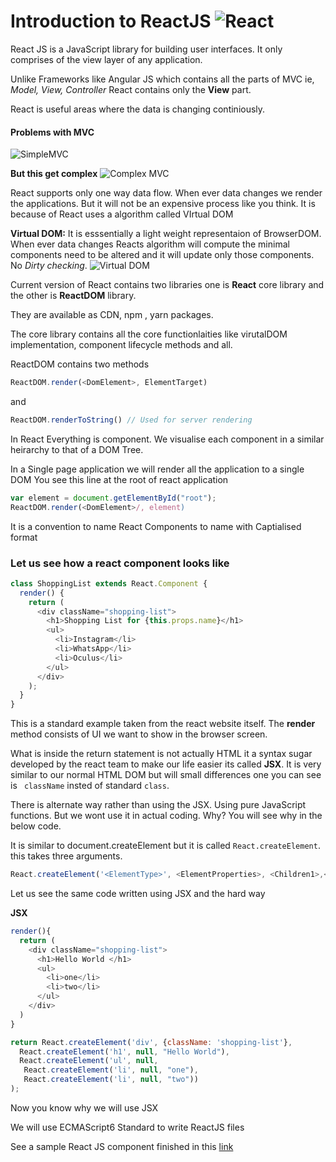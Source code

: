 # Introduction to ReactJS ![React][logo]

React JS is a JavaScript library for building user interfaces. It only comprises of the view layer of any application.

Unlike Frameworks like Angular JS which contains all the parts of MVC ie, *Model, View, Controller* React contains only the **View** part.

React is useful areas where the data is changing continiously.

#### Problems with MVC
![SimpleMVC][mvcsimple]

**But this get complex** ![Complex MVC][mvccomplex]

React supports only one way data flow. When ever data changes we render the applications. But it will not be an expensive process like you think. It is because of React uses a algorithm called VIrtual DOM

**Virtual DOM:**
It is esssentially a light weight representaion of BrowserDOM. When ever data changes Reacts algorithm will compute the minimal components need to be altered and it will update only those components. No _Dirty checking_.
![Virtual DOM][vdom]

Current version of React contains two libraries one is **React** core library and the other is **ReactDOM** library.

They are available as CDN, npm , yarn packages.

The core library contains all the core functionlaities like virutalDOM implementation, component lifecycle methods and all.



ReactDOM contains two methods

```javascript
ReactDOM.render(<DomElement>, ElementTarget)
```

and

```javascript
ReactDOM.renderToString() // Used for server rendering
```
In React Everything is component. We visualise each component in a similar heirarchy to that of a DOM Tree. 

In a Single page application we will render all the application to a single DOM
You see this line at the root of react application

```javascript
var element = document.getElementById("root");
ReactDOM.render(<DomElement>/, element)

```
It is a convention to name React Components to name with Captialised format


### Let us see how a react component looks like

```javascript
class ShoppingList extends React.Component {
  render() {
    return (
      <div className="shopping-list">
        <h1>Shopping List for {this.props.name}</h1>
        <ul>
          <li>Instagram</li>
          <li>WhatsApp</li>
          <li>Oculus</li>
        </ul>
      </div>
    );
  }
}
```

This is a standard example taken from the react website itself. The **render** method consists of UI we want to show in the browser screen.

What is inside the return statement is not actually HTML it a syntax sugar developed by the react team to make our life easier its called **JSX**. It is very similar to our normal HTML DOM but will small differences one you can see is ` className` insted of standard `class`. 

There is alternate way rather than using the JSX. Using pure JavaScript functions. But we wont use it in actual coding. Why? You will see why in the below code.

It is similar to document.createElement but it is called `React.createElement`. this takes three arguments.

```javascript
React.createElement('<ElementType>', <ElementProperties>, <Children1>,<Children1>....)
```

Let us see the same code written using JSX and the hard way

**JSX**
```javascript
render(){
  return (
    <div className="shopping-list">
      <h1>Hello World </h1>
      <ul>
        <li>one</li>
        <li>two</li>
      </ul>
    </div>
  )
}
```

```javascript
return React.createElement('div', {className: 'shopping-list'},
  React.createElement('h1', null, "Hello World"),
  React.createElement('ul', null,
   React.createElement('li', null, "one"),
   React.createElement('li', null, "two"))
);
```


Now you know why we will use JSX

We will use ECMAScript6 Standard to write ReactJS files

See a sample React JS component finished in this [link](https://codesandbox.io/s/woxoln362k)

[vdom]: https://cdn-images-1.medium.com/max/1173/1*jb7rWNWkjLcGri_GZhxBGA.png "Virtual DOM example"
[logo]: https://cdn-images-1.medium.com/max/675/1*oi8WLwC2u0EEI1j9uKmwWg.png

[mvcsimple]:https://koenig-media.raywenderlich.com/uploads/2016/06/MVC-feature-250x250.png

[mvccomplex]:https://image.slidesharecdn.com/mvc2-161003142915/95/mvc-20-a-breakthrough-16-638.jpg?cb=1475505171